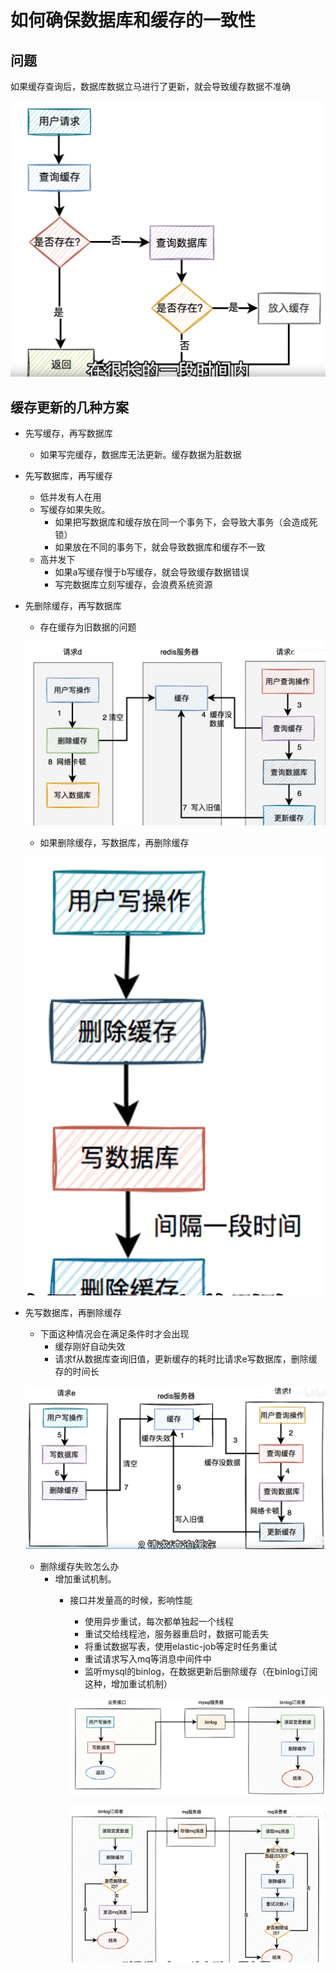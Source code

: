 # 如何确保数据库和缓存的一致性

## 问题

如果缓存查询后，数据库数据立马进行了更新，就会导致缓存数据不准确

![Untitled](_attachments/4531aeb1a7e42b5288a79f63935cfb1e.png)

## 缓存更新的几种方案

- 先写缓存，再写数据库
    - 如果写完缓存，数据库无法更新。缓存数据为脏数据
- 先写数据库，再写缓存
    - 低并发有人在用
    - 写缓存如果失败。
        - 如果把写数据库和缓存放在同一个事务下，会导致大事务（会造成死锁）
        - 如果放在不同的事务下，就会导致数据库和缓存不一致
    - 高并发下
        - 如果a写缓存慢于b写缓存，就会导致缓存数据错误
        - 写完数据库立刻写缓存，会浪费系统资源
- 先删除缓存，再写数据库
    - 存在缓存为旧数据的问题
    
    ![Untitled](_attachments/8c4f09bef095f0bb549d8da353ae2fc1.png)
    
    - 如果删除缓存，写数据库，再删除缓存
    
    ![Untitled](_attachments/f3fa27d494cef4388fa8b09923daf4da.png)
    
- 先写数据库，再删除缓存
    - 下面这种情况会在满足条件时才会出现
        - 缓存刚好自动失效
        - 请求f从数据库查询旧值，更新缓存的耗时比请求e写数据库，删除缓存的时间长
    
    ![Untitled](_attachments/e10aa17790d468baa4b011b3357ef634.png)
    
    - 删除缓存失败怎么办
        - 增加重试机制。
            - 接口并发量高的时候，影响性能
                - 使用异步重试，每次都单独起一个线程
                - 重试交给线程池，服务器重启时，数据可能丢失
                - 将重试数据写表，使用elastic-job等定时任务重试
                - 重试请求写入mq等消息中间件中
                - 监听mysql的binlog，在数据更新后删除缓存（在binlog订阅这种，增加重试机制）
                
                ![Untitled](_attachments/cc34c57a6a994baf71d474ac1804da9c.png)
                
                ![Untitled](_attachments/dfff5d517ea0d28f500828956e1f5493.png)
